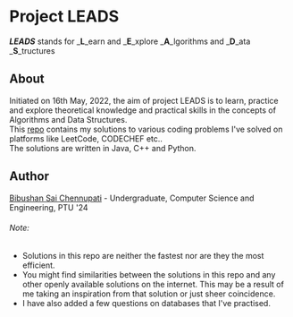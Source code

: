 # Project LEADS

_**LEADS**_ stands for _**L**_earn and _**E**_xplore _**A**_lgorithms and _**D**_ata _**S**_tructures

## About

Initiated on 16th May, 2022, the aim of project LEADS is to learn, practice and explore theoretical knowledge and practical skills in the concepts of Algorithms and Data Structures.\
This [repo](https://github.com/bibushan/project-LEADS) contains my solutions to various coding problems I've solved on platforms like LeetCode, CODECHEF etc..\
The solutions are written in Java, C++ and Python.

## Author

[Bibushan Sai Chennupati](https://github.com/bibushan) - Undergraduate, Computer Science and Engineering, PTU '24

###### Note:

- Solutions in this repo are neither the fastest nor are they the most efficient.</br>
- You might find similarities between the solutions in this repo and any other openly available solutions on the internet. This may be a result of me taking an inspiration from that solution or just sheer coincidence.</br>
- I have also added a few questions on databases that I've practised.</br>
